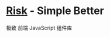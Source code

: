 [Risk](https://github.com/Wooleners/Risk) -  Simple Better
==================================================

极致 前端 JavaScript 组件库
